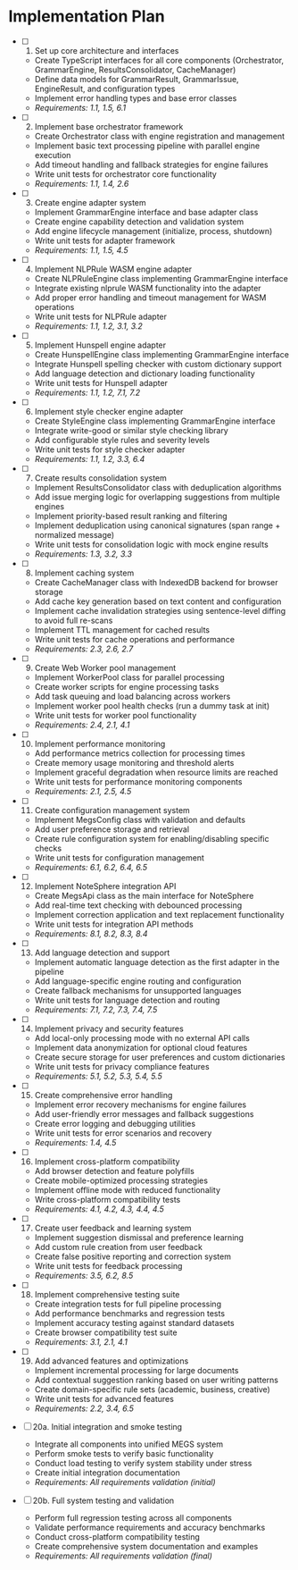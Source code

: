 # Implementation Plan

- [ ] 1. Set up core architecture and interfaces
  - Create TypeScript interfaces for all core components (Orchestrator, GrammarEngine, ResultsConsolidator, CacheManager)
  - Define data models for GrammarResult, GrammarIssue, EngineResult, and configuration types
  - Implement error handling types and base error classes
  - _Requirements: 1.1, 1.5, 6.1_

- [ ] 2. Implement base orchestrator framework
  - Create Orchestrator class with engine registration and management
  - Implement basic text processing pipeline with parallel engine execution
  - Add timeout handling and fallback strategies for engine failures
  - Write unit tests for orchestrator core functionality
  - _Requirements: 1.1, 1.4, 2.6_

- [ ] 3. Create engine adapter system
  - Implement GrammarEngine interface and base adapter class
  - Create engine capability detection and validation system
  - Add engine lifecycle management (initialize, process, shutdown)
  - Write unit tests for adapter framework
  - _Requirements: 1.1, 1.5, 4.5_

- [ ] 4. Implement NLPRule WASM engine adapter
  - Create NLPRuleEngine class implementing GrammarEngine interface
  - Integrate existing nlprule WASM functionality into the adapter
  - Add proper error handling and timeout management for WASM operations
  - Write unit tests for NLPRule adapter
  - _Requirements: 1.1, 1.2, 3.1, 3.2_

- [ ] 5. Implement Hunspell engine adapter
  - Create HunspellEngine class implementing GrammarEngine interface
  - Integrate Hunspell spelling checker with custom dictionary support
  - Add language detection and dictionary loading functionality
  - Write unit tests for Hunspell adapter
  - _Requirements: 1.1, 1.2, 7.1, 7.2_

- [ ] 6. Implement style checker engine adapter
  - Create StyleEngine class implementing GrammarEngine interface
  - Integrate write-good or similar style checking library
  - Add configurable style rules and severity levels
  - Write unit tests for style checker adapter
  - _Requirements: 1.1, 1.2, 3.3, 6.4_

- [ ] 7. Create results consolidation system
  - Implement ResultsConsolidator class with deduplication algorithms
  - Add issue merging logic for overlapping suggestions from multiple engines
  - Implement priority-based result ranking and filtering
  - Implement deduplication using canonical signatures (span range + normalized message)
  - Write unit tests for consolidation logic with mock engine results
  - _Requirements: 1.3, 3.2, 3.3_

- [ ] 8. Implement caching system
  - Create CacheManager class with IndexedDB backend for browser storage
  - Add cache key generation based on text content and configuration
  - Implement cache invalidation strategies using sentence-level diffing to avoid full re-scans
  - Implement TTL management for cached results
  - Write unit tests for cache operations and performance
  - _Requirements: 2.3, 2.6, 2.7_

- [ ] 9. Create Web Worker pool management
  - Implement WorkerPool class for parallel processing
  - Create worker scripts for engine processing tasks
  - Add task queuing and load balancing across workers
  - Implement worker pool health checks (run a dummy task at init)
  - Write unit tests for worker pool functionality
  - _Requirements: 2.4, 2.1, 4.1_

- [ ] 10. Implement performance monitoring
  - Add performance metrics collection for processing times
  - Create memory usage monitoring and threshold alerts
  - Implement graceful degradation when resource limits are reached
  - Write unit tests for performance monitoring components
  - _Requirements: 2.1, 2.5, 4.5_

- [ ] 11. Create configuration management system
  - Implement MegsConfig class with validation and defaults
  - Add user preference storage and retrieval
  - Create rule configuration system for enabling/disabling specific checks
  - Write unit tests for configuration management
  - _Requirements: 6.1, 6.2, 6.4, 6.5_

- [ ] 12. Implement NoteSphere integration API
  - Create MegsApi class as the main interface for NoteSphere
  - Add real-time text checking with debounced processing
  - Implement correction application and text replacement functionality
  - Write unit tests for integration API methods
  - _Requirements: 8.1, 8.2, 8.3, 8.4_

- [ ] 13. Add language detection and support
  - Implement automatic language detection as the first adapter in the pipeline
  - Add language-specific engine routing and configuration
  - Create fallback mechanisms for unsupported languages
  - Write unit tests for language detection and routing
  - _Requirements: 7.1, 7.2, 7.3, 7.4, 7.5_

- [ ] 14. Implement privacy and security features
  - Add local-only processing mode with no external API calls
  - Implement data anonymization for optional cloud features
  - Create secure storage for user preferences and custom dictionaries
  - Write unit tests for privacy compliance features
  - _Requirements: 5.1, 5.2, 5.3, 5.4, 5.5_

- [ ] 15. Create comprehensive error handling
  - Implement error recovery mechanisms for engine failures
  - Add user-friendly error messages and fallback suggestions
  - Create error logging and debugging utilities
  - Write unit tests for error scenarios and recovery
  - _Requirements: 1.4, 4.5_

- [ ] 16. Implement cross-platform compatibility
  - Add browser detection and feature polyfills
  - Create mobile-optimized processing strategies
  - Implement offline mode with reduced functionality
  - Write cross-platform compatibility tests
  - _Requirements: 4.1, 4.2, 4.3, 4.4, 4.5_

- [ ] 17. Create user feedback and learning system
  - Implement suggestion dismissal and preference learning
  - Add custom rule creation from user feedback
  - Create false positive reporting and correction system
  - Write unit tests for feedback processing
  - _Requirements: 3.5, 6.2, 8.5_

- [ ] 18. Implement comprehensive testing suite
  - Create integration tests for full pipeline processing
  - Add performance benchmarks and regression tests
  - Implement accuracy testing against standard datasets
  - Create browser compatibility test suite
  - _Requirements: 3.1, 2.1, 4.1_

- [ ] 19. Add advanced features and optimizations
  - Implement incremental processing for large documents
  - Add contextual suggestion ranking based on user writing patterns
  - Create domain-specific rule sets (academic, business, creative)
  - Write unit tests for advanced features
  - _Requirements: 2.2, 3.4, 6.5_

- [ ] 20a. Initial integration and smoke testing
  - Integrate all components into unified MEGS system
  - Perform smoke tests to verify basic functionality
  - Conduct load testing to verify system stability under stress
  - Create initial integration documentation
  - _Requirements: All requirements validation (initial)_

- [ ] 20b. Full system testing and validation
  - Perform full regression testing across all components
  - Validate performance requirements and accuracy benchmarks
  - Conduct cross-platform compatibility testing
  - Create comprehensive system documentation and examples
  - _Requirements: All requirements validation (final)_